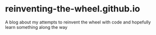 # reinventing-the-wheel.github.io
A blog about my attempts to reinvent the wheel with code and hopefully learn something along the way
